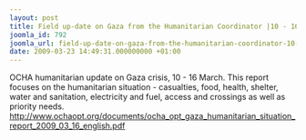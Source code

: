```yaml
---
layout: post
title: Field up-date on Gaza from the Humanitarian Coordinator |10 - 16 March 2009
joomla_id: 792
joomla_url: field-up-date-on-gaza-from-the-humanitarian-coordinator-10-16-march-2009
date: 2009-03-23 14:49:31.000000000 +01:00
---
```

OCHA humanitarian update on Gaza crisis, 10 - 16 March. This report focuses on the humanitarian situation - casualties, food, health, shelter, water and sanitation, electricity and fuel, access and crossings as well as priority needs. <a href="http://www.ochaopt.org/documents/ocha_opt_gaza_humanitarian_situation_report_2009_03_16_english.pdf">http://www.ochaopt.org/documents/ocha_opt_gaza_humanitarian_situation_report_2009_03_16_english.pdf</a>  
